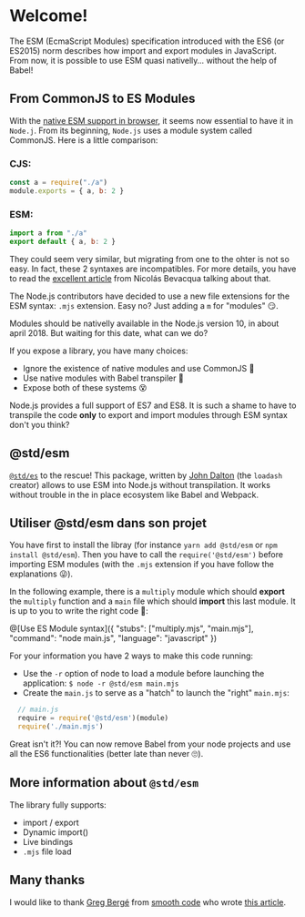 # Welcome!

The ESM (EcmaScript Modules) specification introduced with the ES6 (or ES2015) norm describes how import and export modules in JavaScript.
From now, it is possible to use ESM quasi nativelly… without the help of Babel!

## From CommonJS to ES Modules

With the [native ESM support in browser](https://jakearchibald.com/2017/es-modules-in-browsers/), it seems now essential to have it in `Node.j`. From its beginning, `Node.js` uses a module system called CommonJS. Here is a little comparison:

### CJS:

```javascript
const a = require("./a")
module.exports = { a, b: 2 }
```

### ESM:

```javascript
import a from "./a"
export default { a, b: 2 }
```

They could seem very similar, but migrating from one to the ohter is not so easy. In fact, these 2 syntaxes are incompatibles. For more details, you have to read the [excellent article](https://ponyfoo.com/articles/es6-modules-in-depth#the-es6-module-system) from Nicolás Bevacqua talking about that.

The Node.js contributors have decided to use a new file extensions for the ESM syntax: `.mjs` extension. Easy no? Just adding a `m` for "modules" 😏.


Modules should be nativelly available in the Node.js version 10, in about april 2018. But waiting for this date, what can we do?

If you expose a library, you have many choices:

  - Ignore the existence of native modules and use CommonJS 🤠
  - Use native modules with Babel transpiler 🤔
  - Expose both of these systems 😵

Node.js provides a full support of ES7 and ES8. It is such a shame to have to transpile the code **only** to export and import modules through ESM syntax don't you think?


## @std/esm

[`@std/es`](https://www.smooth-code.com/articles/es6-modules-natif-nodejs) to the rescue! This package, written by [John Dalton](https://github.com/jdalton) (the `loadash` creator) allows to use ESM into Node.js without transpilation. It works without trouble in the in place ecosystem like Babel and Webpack.

## Utiliser @std/esm dans son projet

You have first to install the libray (for instance `yarn add @std/esm` or `npm install @std/esm`). Then you have to call the `require('@std/esm')` before importing ESM modules (with the `.mjs` extension if you have follow the explanations 😜).

In the following example, there is a `multiply` module which should **export** the `multiply` function and a `main` file which should **import** this last module. It is up to you to write the right code 🤔:

@[Use ES Module syntax]({ "stubs": ["multiply.mjs", "main.mjs"], "command": "node main.js", "language": "javascript" })

For your information you have 2 ways to make this code running:
  - Use the `-r` option of node to load a module before launching the application: `$ node -r @std/esm main.mjs`
  - Create the `main.js` to serve as a "hatch" to launch the "right" `main.mjs`:
  ```javascript
    // main.js
    require = require('@std/esm')(module)
    require('./main.mjs')
  ```

Great isn't it?! You can now remove Babel from your node projects and use all the ES6 functionalities (better late than never 🙄).

## More information about `@std/esm`
The library fully supports:

  - import / export
  - Dynamic import()
  - Live bindings
  - `.mjs` file load

## Many thanks

I would like to thank [Greg Bergé](https://www.smooth-code.com/formateurs/greg-berge) from [smooth code](https://www.smooth-code.com/) who wrote [this article](https://www.smooth-code.com/articles/es6-modules-natif-nodejs).